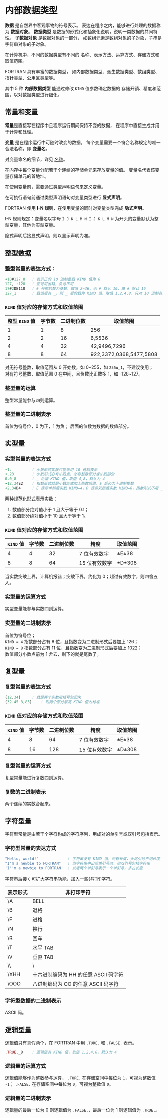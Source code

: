 
# 内部数据类型

**数据** 是自然界中客观事物的符号表示。
表达在程序之内，能够进行处理的数据称为 **数据对象**。
**数据类型** 是数据的形式化和抽象化说明，说明一类数据的共同特性。
**子数据对象** 是数据对象的一部分，
如数组元素是数组对象的子对象，子串是字符串对象的子对象。

在计算机中，不同的数据类型有不同的
名称、表示方法、运算方式、存储方式和取值范围。

FORTRAN 具有丰富的数据类型，
如内部数据类型、派生数据类型、数组类型、指针类型、公用区类型等。

其中 5 种 **内部数据类型** 能通过修改 `KIND` 值参数确定数据的
存储开销、精度和范围，以对数据类型进行细化。

## 常量和变量

**常量**是直接写在程序中且程序运行期间保持不变的数据，
在程序中直接生成并用于计算和处理。

**变量** 是在程序运行中可随时改变的数据。
每个变量需要一个符合名称规定的唯一合法名称，即 **变量名**。

对变量命名的细节，详见
[名称](./名称与字符.md)。

在内存中每个变量分配若干个连续的存储单元来存放变量的值。
变量名代表该变量存储单元的首地址。

在使用变量前，需要通过类型声明语句来定义变量。

在可执行语句前通过类型声明语句对变量类型进行 **显式声明**。

FORTRAN 使用 **I-N 规则**，在使用变量的同时对变量类型完成 **隐式声明**。

I-N 规则规定：变量名以字母 `I J K L M N I J K L M N`
为开头的变量默认为整型变量，其他为实型变量。

隐式声明后接显式声明，则以显示声明为准。

## 整型数据

### 整型常量的表达方式：

```fortran
+10#127_8   ! 表示正的 10 进制整数 KIND 值为 8
127, -128   ! 正号可省略，负号不可
17#2DE110   ! # 号前的数为基数，取值 2~36，无 # 默认 10，单 # 默认 16
127_1       ! 数值后有 _，则 _ 后的数为 KIND 值，取值 1,2,4,8，只对 10 进制有效
```

### `KIND` 值对应的存储方式和取值范围

| 整型 `KIND` 值 | 字节数 | 二进制位数 | 取值范围                |
| -------------- | ------ | ---------- | ----------------------- |
| 1              | 1      | 8          | 256                     |
| 2              | 2      | 16         | 6,5536                  |
| 4              | 4      | 32         | 42,9496,7296            |
| 8              | 8      | 64         | 922,3372,0368,5477,5808 |

对无符号整数，取值范围从 0 开始数，如 0~255，如 `255u_1`，不建议使用；  
对有符号整数，取值范围 0 在中间，且负数比正数多 1，如 -128~127。

### 整型量的运算

整型常量能参与四则运算。

### 整型量的二进制表示

首位为符号位，0 为正，1 为负；
后面的位数为数据的数值部分。

## 实型量

### 实型常量的表达方式

``` fortran
-1.         ! 小数形式实数只能采用 10 进制表示
+.23        ! 小数形式必有小数点，必有整数部分或小数部分
0.0_8       ! _ 后接 KIND 值，取值 4,8，默认为 4
-12.34E2    ! 指数形式就是小数形式加上指数后缀，E 后必为十进制整数
+2.34D4     ! E 表示单精度实数 KIND=4，D 表示双精度实数 KIND=8，指数形式不用 _
```

两种规范化形式表示实数：
1. 数值部分绝对值小于 1 且大于等于 0.1；
2. 数值部分绝对值小于 10 且大于等于 1。

### `KIND` 值对应的存储方式和取值范围

| `KIND` 值 | 字节数 | 二进制位数 | 精度 | 取值范围 |
| --------- | ------ | ---------- | ---- | -------- |
| 4         | 4     | 32        | 7 位有效数字  | ±E±38  |
| 8         | 8     | 64        | 15 位有效数字 | ±D±308 |

当实数突破上界，计算机报错；突破下界，约化为 0；超过有效数字，则四舍五入。

### 实型量的运算方式

实型变量能参与实数四则运算。

### 实型量的二进制表示

首位为符号位；  
`KIND = 4` 指数部分占有 8 位，且指数变为二进制形式后要加上 126；  
`KIND = 8` 指数部分占有 11 位，且指数变为二进制形式后要加上 1022；  
数值部分小数点前为 1 舍去，剩下的就是尾数了。

## 复型量

### 复型常量的表达方式

```fortran
(12,34)     ! 就是两个实数用括号包起来
(32.45_8,85)    ! 取两个部分最高 KIND 值为标准
```

### `KIND` 值对应的存储方式和取值范围

| `KIND` 值 | 字节数 | 二进制位数 | 精度            | 取值范围  |
| --------- | ------ | ---------- | ----            | --------  |
| 4         | 8      | 64         | 7 位有效数字    | ±E±38     |
| 8         | 16     | 128        | 15 位有效数字   | ±D±308    |

### 复型常量的运算方式

复型常量能进行复数四则运算。

### 复数的二进制表示

两个连续的实数合起来。

## 字符型量

字符型常量是由若干个字符构成的字符序列，用成对的单引号或双引号包括表示。

### 字符型常量的表达方式

```fortran
"Hello, world!"             ! 字符串没有 KIND 值，而有长度，头尾引号不记长度
"I'm a newbie to FORTRAN"   ! 当字符串中出现单引号时，用双引号包括字符串
'I''m a newbie to FORTRAN'  ! 或者两个单引号表示一个单引号，多占长度
```

字符串后接 `C` 可扩大字符串功能，加入一些非打印字符。

| 表示形式 | 非打印字符                            |
| -------- | ------------------------------------- |
| \A       | BELL                                  |
| \B       | 退格                                  |
| \F       | 进格                                  |
| \N       | 换行                                  |
| \R       | 回车                                  |
| \T       | 水平 TAB                              |
| \V       | 垂直 TAB                              |
| \\\      | \                                     |
| \XHH     | 十六进制编码为 HH 的任意 ASCII 码字符 |
| \OOO     | 八进制编码为 OO 的任意 ASCII 码字符   |

### 字符型数据的二进制表示

ASCII 码。

## 逻辑型量

逻辑值只有真假两个，在 FORTRAN 中用 `.TURE.` 和 `.FALSE.` 表示。

```fortran
.TRUE._8    ! 逻辑值有 KIND 值，取值 1,2,4,8，默认为 4
```

### 逻辑量的运算方式

逻辑值能够作为整数参与运算，
`.TURE.` 在存储空间中每位为 `1`，可视为整数值 `-1`；
`.FALSE.` 在存储空间中每位为 `0`，可视为整数值 `0`。

### 逻辑量的二进制表示

逻辑量的最后一位为 0 则逻辑值为 `.FALSE.`，最后一位为 1 则逻辑值为 `.TRUE.`。
